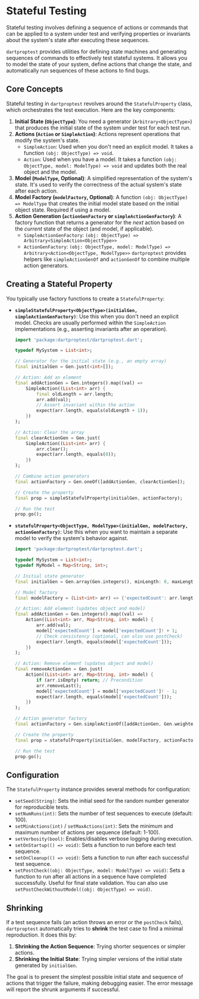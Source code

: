 # Stateful Testing

Stateful testing involves defining a sequence of actions or commands that can be applied to a system under test and verifying properties or invariants about the system's state after executing these sequences.

`dartproptest` provides utilities for defining state machines and generating sequences of commands to effectively test stateful systems. It allows you to model the state of your system, define actions that change the state, and automatically run sequences of these actions to find bugs.

## Core Concepts

Stateful testing in `dartproptest` revolves around the `StatefulProperty` class, which orchestrates the test execution. Here are the key components:

1.  **Initial State (`ObjectType`)**: You need a generator (`Arbitrary<ObjectType>`) that produces the initial state of the system under test for each test run.
2.  **Actions (`Action` or `SimpleAction`)**: Actions represent operations that modify the system's state.
    *   `SimpleAction`: Used when you don't need an explicit model. It takes a function `(obj: ObjectType) => void`.
    *   `Action`: Used when you have a model. It takes a function `(obj: ObjectType, model: ModelType) => void` and updates both the real object and the model.
3.  **Model (`ModelType`, Optional)**: A simplified representation of the system's state. It's used to verify the correctness of the actual system's state after each action.
4.  **Model Factory (`modelFactory`, Optional)**: A function `(obj: ObjectType) => ModelType` that creates the initial model state based on the initial object state. Required if using a model.
5.  **Action Generation (`actionGenFactory` or `simpleActionGenFactory`)**: A factory function that returns a generator for the *next* action based on the *current* state of the object (and model, if applicable).
    *   `SimpleActionGenFactory`: `(obj: ObjectType) => Arbitrary<SimpleAction<ObjectType>>`
    *   `ActionGenFactory`: `(obj: ObjectType, model: ModelType) => Arbitrary<Action<ObjectType, ModelType>>`
    `dartproptest` provides helpers like `simpleActionGenOf` and `actionGenOf` to combine multiple action generators.

## Creating a Stateful Property

You typically use factory functions to create a `StatefulProperty`:

*   **`simpleStatefulProperty<ObjectType>(initialGen, simpleActionGenFactory)`**: Use this when you don't need an explicit model. Checks are usually performed within the `SimpleAction` implementations (e.g., asserting invariants after an operation).

    ```dart
    import 'package:dartproptest/dartproptest.dart';

    typedef MySystem = List<int>;

    // Generator for the initial state (e.g., an empty array)
    final initialGen = Gen.just(<int>[]);

    // Action: Add an element
    final addActionGen = Gen.integers().map((val) =>
        SimpleAction((List<int> arr) {
            final oldLength = arr.length;
            arr.add(val);
            // Assert invariant within the action
            expect(arr.length, equals(oldLength + 1));
        })
    );

    // Action: Clear the array
    final clearActionGen = Gen.just(
        SimpleAction((List<int> arr) {
            arr.clear();
            expect(arr.length, equals(0));
        })
    );

    // Combine action generators
    final actionFactory = Gen.oneOf([addActionGen, clearActionGen]);

    // Create the property
    final prop = simpleStatefulProperty(initialGen, actionFactory);

    // Run the test
    prop.go();
    ```

*   **`statefulProperty<ObjectType, ModelType>(initialGen, modelFactory, actionGenFactory)`**: Use this when you want to maintain a separate model to verify the system's behavior against.

    ```dart
    import 'package:dartproptest/dartproptest.dart';

    typedef MySystem = List<int>;
    typedef MyModel = Map<String, int>;

    // Initial state generator
    final initialGen = Gen.array(Gen.integers(), minLength: 0, maxLength: 10);

    // Model factory
    final modelFactory = (List<int> arr) => {'expectedCount': arr.length};

    // Action: Add element (updates object and model)
    final addActionGen = Gen.integers().map((val) =>
        Action((List<int> arr, Map<String, int> model) {
            arr.add(val);
            model['expectedCount'] = model['expectedCount']! + 1;
            // Check consistency (optional, can also use postCheck)
            expect(arr.length, equals(model['expectedCount']));
        })
    );

    // Action: Remove element (updates object and model)
    final removeActionGen = Gen.just(
        Action((List<int> arr, Map<String, int> model) {
            if (arr.isEmpty) return; // Precondition
            arr.removeLast();
            model['expectedCount'] = model['expectedCount']! - 1;
            expect(arr.length, equals(model['expectedCount']));
        })
    );

    // Action generator factory
    final actionFactory = Gen.simpleActionOf([addActionGen, Gen.weightedValue(removeActionGen, 0.1)]);

    // Create the property
    final prop = statefulProperty(initialGen, modelFactory, actionFactory);

    // Run the test
    prop.go();
    ```

## Configuration

The `StatefulProperty` instance provides several methods for configuration:

*   `setSeed(String)`: Sets the initial seed for the random number generator for reproducible tests.
*   `setNumRuns(int)`: Sets the number of test sequences to execute (default: 100).
*   `setMinActions(int)` / `setMaxActions(int)`: Sets the minimum and maximum number of actions per sequence (default: 1-100).
*   `setVerbosity(bool)`: Enables/disables verbose logging during execution.
*   `setOnStartup(() => void)`: Sets a function to run before each test sequence.
*   `setOnCleanup(() => void)`: Sets a function to run after each successful test sequence.
*   `setPostCheck((obj: ObjectType, model: ModelType) => void)`: Sets a function to run after all actions in a sequence have completed successfully. Useful for final state validation. You can also use `setPostCheckWithoutModel((obj: ObjectType) => void)`.

## Shrinking

If a test sequence fails (an action throws an error or the `postCheck` fails), `dartproptest` automatically tries to **shrink** the test case to find a minimal reproduction. It does this by:

1.  **Shrinking the Action Sequence**: Trying shorter sequences or simpler actions.
2.  **Shrinking the Initial State**: Trying simpler versions of the initial state generated by `initialGen`.

The goal is to present the simplest possible initial state and sequence of actions that trigger the failure, making debugging easier. The error message will report the shrunk arguments if successful.
